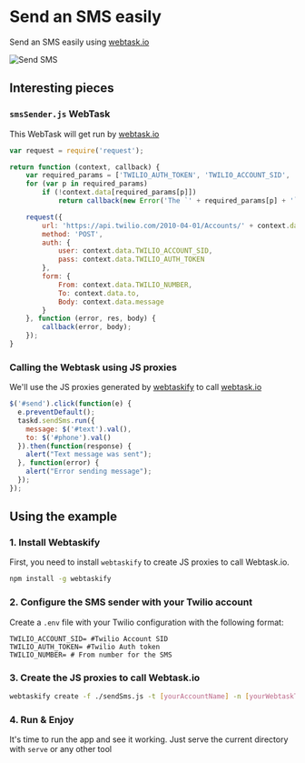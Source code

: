 # Send an SMS easily

Send an SMS easily using [webtask.io](https://webtask.io)

![Send SMS](https://cdn.auth0.com/webtask/sendSms.gif)

## Interesting pieces

### `smsSender.js` WebTask

This WebTask will get run by [webtask.io](https://webtask.io)

````js
var request = require('request');

return function (context, callback) {
    var required_params = ['TWILIO_AUTH_TOKEN', 'TWILIO_ACCOUNT_SID', 'to', 'TWILIO_NUMBER', 'message'];
    for (var p in required_params)
        if (!context.data[required_params[p]])
            return callback(new Error('The `' + required_params[p] + '` parameter must be provided.'));

    request({
        url: 'https://api.twilio.com/2010-04-01/Accounts/' + context.data.TWILIO_ACCOUNT_SID + '/Messages',
        method: 'POST',
        auth: {
            user: context.data.TWILIO_ACCOUNT_SID,
            pass: context.data.TWILIO_AUTH_TOKEN
        },
        form: {
            From: context.data.TWILIO_NUMBER,
            To: context.data.to,
            Body: context.data.message
        }
    }, function (error, res, body) {
        callback(error, body);
    });
}
````

### Calling the Webtask using JS proxies

We'll use the JS proxies generated by [webtaskify](http://github.com/auth0/webtaskify) to call [webtask.io](https://webtask.io)

```js
$('#send').click(function(e) {
  e.preventDefault();
  taskd.sendSms.run({
    message: $('#text').val(),
    to: $('#phone').val()
  }).then(function(response) {
    alert("Text message was sent");
  }, function(error) {
    alert("Error sending message");
  });
});
```


## Using the example

### 1. Install Webtaskify

First, you need to install `webtaskify` to create JS proxies to call Webtask.io.

```bash
npm install -g webtaskify
```

### 2. Configure the SMS sender with your Twilio account

Create a `.env` file with your Twilio configuration with the following format:

```properties
TWILIO_ACCOUNT_SID= #Twilio Account SID
TWILIO_AUTH_TOKEN= #Twilio Auth token
TWILIO_NUMBER= # From number for the SMS
```

### 3. Create the JS proxies to call Webtask.io

```bash
webtaskify create -f ./sendSms.js -t [yourAccountName] -n [yourWebtaskToken]
```

### 4. Run & Enjoy

It's time to run the app and see it working. Just serve the current directory with `serve` or any other tool



